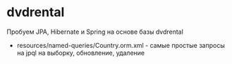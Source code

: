 # dvdrental
Пробуем JPA, Hibernate и Spring на основе базы dvdrental

* resources/named-queries/Country.orm.xml - самые простые запросы на jpql на выборку, обновление, удаление 